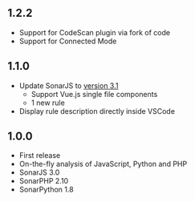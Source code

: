 ## 1.2.2
* Support for CodeScan plugin via fork of code
* Support for Connected Mode

## 1.1.0
* Update SonarJS to [version 3.1](https://github.com/SonarSource/sonar-javascript/milestone/4?closed=1)
  * Support Vue.js single file components
  * 1 new rule
* Display rule description directly inside VSCode

## 1.0.0
* First release
* On-the-fly analysis of JavaScript, Python and PHP
* SonarJS 3.0
* SonarPHP 2.10
* SonarPython 1.8

